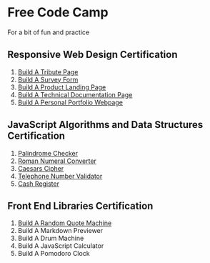 # Free Code Camp

For a bit of fun and practice

## Responsive Web Design Certification

1. [Build A Tribute Page][]
2. [Build A Survey Form][]
3. [Build A Product Landing Page][]
4. [Build A Technical Documentation Page][]
5. [Build A Personal Portfolio Webpage][]

[Build A Tribute Page]: https://evanplaice.github.io/evanplaice/FreeCodeCamp/Responsive-Web-Design/1-Build-A-Tribute-Page
[Build A Survey Form]: https://evanplaice.github.io/evanplaice/FreeCodeCamp/Responsive-Web-Design/2-Build-A-Survey-Form
[Build A Product Landing Page]: https://evanplaice.github.io/evanplaice/FreeCodeCamp/Responsive-Web-Design/3-Build-A-Product-Landing-Page
[Build A Technical Documentation Page]: https://evanplaice.github.io/evanplaice/FreeCodeCamp/Responsive-Web-Design/4-Build-A-Technical-Documentation-Page
[Build A Personal Portfolio Webpage]: https://evanplaice.github.io/evanplaice/FreeCodeCamp/Responsive-Web-Design/5-Build-A-Personal-Portfolio-Webpage

## JavaScript Algorithms and Data Structures Certification

1. [Palindrome Checker][]
2. [Roman Numeral Converter][]
3. [Caesars Cipher][]
4. [Telephone Number Validator][]
5. [Cash Register][]

[Palindrome Checker]: https://evanplaice.github.io/evanplaice/FreeCodeCamp/JavaScript-Algorithms-And-Data-Structures/1-Palindrome-Checker
[Roman Numeral Converter]: https://evanplaice.github.io/evanplaice/FreeCodeCamp/JavaScript-Algorithms-And-Data-Structures/2-Roman-Numeral-Converter
[Caesars Cipher]: https://evanplaice.github.io/evanplaice/FreeCodeCamp/JavaScript-Algorithms-And-Data-Structures/3-Caesars-Cipher
[Telephone Number Validator]: https://evanplaice.github.io/evanplaice/FreeCodeCamp/JavaScript-Algorithms-And-Data-Structures/4-Telephone-Number-Validator
[Cash Register]: https://evanplaice.github.io/evanplaice/FreeCodeCamp/JavaScript-Algorithms-And-Data-Structures/5-Cash-Register

## Front End Libraries Certification

1. [Build A Random Quote Machine][]
2. Build A Markdown Previewer
3. Build A Drum Machine
4. Build A JavaScript Calculator
5. Build A Pomodoro Clock

[Build A Random Quote Machine]: https://evanplaice.github.io/evanplaice/FreeCodeCamp/Front-End-Libraries/1-Build-A-Random-Quote-Machine
<!-- [Build A Markdown Previewer]: https://evanplaice.github.io/evanplaice/FreeCodeCamp/Front-End-Libraries/2-Build-A-Markdown-Previewer -->
<!-- [Build A Drum Machine]: https://evanplaice.github.io/evanplaice/FreeCodeCamp/Front-End-Libraries/3-Build-A-Drum-Machine -->
<!-- [Build A JavaScript Calculator]: https://evanplaice.github.io/evanplaice/FreeCodeCamp/Front-End-Libraries/4-Build-A-JavaScript-Calculator -->
<!-- [Build A Pomodoro Clock]: https://evanplaice.github.io/evanplaice/FreeCodeCamp/Front-End-Libraries/5-Build-A-Pomodoro-Clock -->
